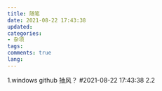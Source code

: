 ```yaml
---
title: 随笔
date: 2021-08-22 17:43:38
updated: 
categories:
- 杂项
tags:
comments: true
lang:
---
```

1.windows github 抽风？ #2021-08-22 17:43:38
2.2
